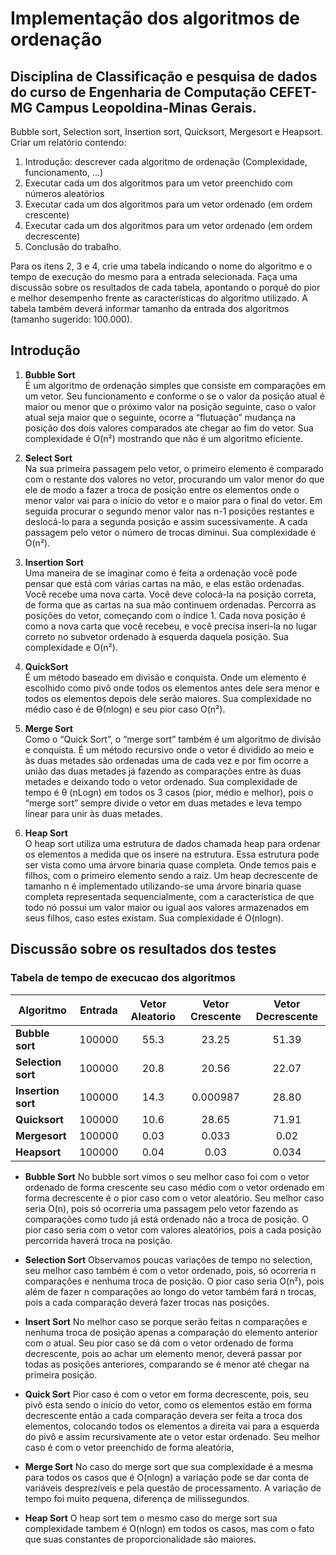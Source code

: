 # **Implementação dos algoritmos de ordenação**

## **Disciplina de Classificação e pesquisa de dados do curso de Engenharia de Computação CEFET-MG Campus Leopoldina-Minas Gerais.**

Bubble sort, Selection sort, Insertion sort, Quicksort, Mergesort e Heapsort. Criar um relatório contendo:

1) Introdução: descrever cada algoritmo de ordenação (Complexidade,
funcionamento, ...)
2) Executar cada um dos algoritmos para um vetor preenchido com números
aleatórios
3) Executar cada um dos algoritmos para um vetor ordenado (em ordem
crescente)
4) Executar cada um dos algoritmos para um vetor ordenado (em ordem
decrescente)
5) Conclusão do trabalho.

Para os itens 2, 3 e 4, crie uma tabela indicando o nome do algoritmo e o
tempo de execução do mesmo para a entrada selecionada. Faça uma
discussão sobre os resultados de cada tabela, apontando o porquê do pior e
melhor desempenho frente as características do algoritmo utilizado. A tabela
também deverá informar tamanho da entrada dos algoritmos (tamanho
sugerido: 100.000).

## Introdução

1. **Bubble Sort** \
É um algoritmo de ordenação simples que consiste em comparações em um vetor. Seu funcionamento e conforme o se o valor da posição atual é maior ou menor que o próximo valor na posição seguinte, caso o valor atual seja maior que o seguinte, ocorre a “flutuação” mudança na posição dos dois valores comparados ate chegar ao fim do vetor. Sua complexidade é O(n²) mostrando que não é um algoritmo eficiente.

2. **Select Sort** \
Na sua primeira passagem pelo vetor, o primeiro elemento é comparado com o restante dos valores no vetor, procurando um valor menor do que ele de modo a fazer a troca de posição entre os elementos onde o menor valor vai para o início do vetor e o maior para o final do vetor. Em seguida procurar o segundo menor valor nas n-1 posições restantes e deslocá-lo para a segunda posição e assim sucessivamente. A cada passagem pelo vetor o número de trocas diminui. Sua complexidade é O(n²).
3. **Insertion Sort** \
Uma maneira de se imaginar como é feita a ordenação você pode pensar que está com várias cartas na mão, e elas estão ordenadas. Você recebe uma nova carta. Você deve colocá-la na posição correta, de forma que as cartas na sua mão continuem ordenadas. Percorra as posições do vetor, começando com o índice 1. Cada nova posição é como a nova carta que você recebeu, e você precisa inseri-la no lugar correto no subvetor ordenado à esquerda daquela posição. Sua complexidade e O(n²).
4. **QuickSort** \
É um método baseado em divisão e conquista. Onde um elemento é escolhido como pivô onde todos os elementos antes dele sera menor e todos os elementos depois dele serão maiores. Sua complexidade no médio caso é de ϴ(nlogn) e seu pior caso O(n²).
5. **Merge Sort** \
Como o “Quick Sort”, o “merge sort” também é um algoritmo de divisão e conquista. É um método recursivo onde o vetor é dividido ao meio e às duas metades são ordenadas uma de cada vez e por fim ocorre a união das duas metades já fazendo as comparações entre às duas metades e deixando todo o vetor ordenado. Sua complexidade de tempo é θ (nLogn) em todos os 3 casos (pior, médio e melhor), pois o “merge sort” sempre divide o vetor em duas metades e leva tempo linear para unir às duas metades.

6. **Heap Sort** \
O heap sort utiliza uma estrutura de dados chamada heap para ordenar os elementos a medida que os insere na estrutura. Essa estrutura pode ser vista como uma árvore binaria quase completa. Onde temos pais e filhos, com o primeiro elemento sendo a raiz. Um heap decrescente de tamanho n  é implementado utilizando-se uma árvore binaria quase completa representada sequencialmente, com a característica de que todo nó possui um valor maior ou igual aos valores armazenados em seus filhos, caso estes existam. Sua complexidade é O(nlogn).

## **Discussão sobre os resultados dos testes**

### Tabela de tempo de execucao dos algoritmos

| Algoritmo          | Entrada | Vetor Aleatorio | Vetor Crescente | Vetor Decrescente |
|--------------------|---------|:---------------:|:---------------:|:-------------------:|
| **Bubble sort**    | 100000  | 55.3            | 23.25           |       51.39       |
| **Selection sort** | 100000  | 20.8            | 20.56           |       22.07       |
| **Insertion sort** | 100000  | 14.3            | 0.000987        |       28.80       |
| **Quicksort**      | 100000  | 10.6            | 28.65           |       71.91       |
| **Mergesort**      | 100000  | 0.03            | 0.033           |        0.02       |
| **Heapsort**       | 100000  | 0.04            | 0.03            |       0.034       |

* **Bubble Sort**
No bubble sort vimos o seu melhor caso foi com o vetor ordenado de forma crescente seu caso médio com o vetor ordenado em forma decrescente  é o pior caso com o vetor aleatório. Seu melhor caso seria O(n), pois só ocorreria uma passagem pelo vetor fazendo as comparações como tudo já está ordenado não a troca de posição. O pior caso seria com o vetor com valores aleatórios, pois a cada posição percorrida haverá troca na posição.

* **Selection Sort**
Observamos poucas variações de tempo no selection, seu melhor caso também é com o vetor ordenado, pois, só ocorreria n comparações e nenhuma troca de posição. O pior caso seria O(n²), pois além de fazer n comparações ao longo do vetor também fará n  trocas, pois a cada comparação deverá fazer trocas nas posições.

* **Insert Sort**
No melhor caso se porque serão feitas n comparações e nenhuma troca de posição apenas a comparação do elemento anterior com o atual. Seu pior caso se dá com o vetor ordenado de forma decrescente, pois ao achar um elemento menor, deverá passar por todas as posições anteriores, comparando se é menor até chegar na primeira posição.
* **Quick Sort**
Pior caso é com o vetor em forma decrescente, pois, seu pivô esta sendo o início do vetor, como os elementos estão em forma decrescente então a cada comparação devera ser feita a troca dos elementos, colocando todos os elementos a direita vai para a esquerda do pivô e assim recursivamente ate o vetor estar ordenado. Seu melhor caso é com o vetor preenchido de forma aleatória,

* **Merge Sort**
No caso do merge sort que sua complexidade é a mesma para todos os casos que é O(nlogn) a variação pode se dar conta de variáveis desprezíveis e pela questão de processamento. A variação de tempo foi muito pequena, diferença de milissegundos.

* **Heap Sort**
O heap sort tem o mesmo caso do merge sort sua complexidade tambem é O(nlogn) em todos os casos, mas com o fato que suas constantes de proporcionalidade são maiores.
